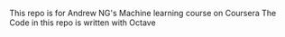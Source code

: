This repo is for Andrew NG's Machine learning course on Coursera
The Code in this repo is written with Octave
